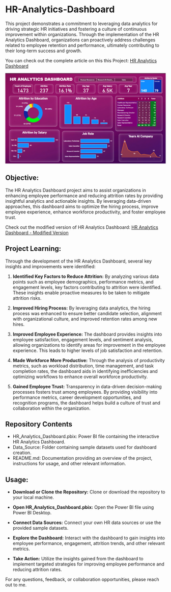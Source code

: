 # HR-Analytics-Dashboard
This project demonstrates a commitment to leveraging data analytics for driving strategic HR initiatives and fostering a culture of continuous improvement within organizations. Through the implementation of the HR Analytics Dashboard, organizations can proactively address challenges related to employee retention and performance, ultimately contributing to their long-term success and growth.

You can check out the complete article on this this Project: [HR Analytics Dashboard](https://nsworldinfo.medium.com/hr-analytics-dashboard-04bea8fc08cd)

![HR Analytics Dashboard](https://github.com/nibeditans/HR-Analytics-Dashboard/blob/main/HR%20Analytics%20Dashboard.png)

## Objective:
The HR Analytics Dashboard project aims to assist organizations in enhancing employee performance and reducing attrition rates by providing insightful analytics and actionable insights. By leveraging data-driven approaches, this dashboard aims to optimize the hiring process, improve employee experience, enhance workforce productivity, and foster employee trust.

Check out the modified version of HR Analytics Dashboard: [HR Analytics Dashboard - Modified Version](https://github.com/nibeditans/Improved-Version-HR-Analytics-Dashboard)

## Project Learning:
Through the development of the HR Analytics Dashboard, several key insights and improvements were identified:

1. **Identified Key Factors to Reduce Attrition:** By analyzing various data points such as employee demographics, performance metrics, and engagement levels, key factors contributing to attrition were identified. These insights enable proactive measures to be taken to mitigate attrition risks.

2. **Improved Hiring Process:** By leveraging data analytics, the hiring process was enhanced to ensure better candidate selection, alignment with organizational culture, and improved retention rates among new hires.
3. **Improved Employee Experience:** The dashboard provides insights into employee satisfaction, engagement levels, and sentiment analysis, allowing organizations to identify areas for improvement in the employee experience. This leads to higher levels of job satisfaction and retention.

4. **Made Workforce More Productive:** Through the analysis of productivity metrics, such as workload distribution, time management, and task completion rates, the dashboard aids in identifying inefficiencies and optimizing workflows to enhance overall workforce productivity.

5. **Gained Employee Trust:** Transparency in data-driven decision-making processes fosters trust among employees. By providing visibility into performance metrics, career development opportunities, and recognition programs, the dashboard helps build a culture of trust and collaboration within the organization.

## Repository Contents
- HR_Analytics_Dashboard.pbix: Power BI file containing the interactive HR Analytics Dashboard.
- Data_Source: Folder containing sample datasets used for dashboard creation.
- README.md: Documentation providing an overview of the project, instructions for usage, and other relevant information.

## Usage:
- **Download or Clone the Repository:**
Clone or download the repository to your local machine.

- **Open HR_Analytics_Dashboard.pbix:**
Open the Power BI file using Power BI Desktop.

- **Connect Data Sources:**
Connect your own HR data sources or use the provided sample datasets.

- **Explore the Dashboard:**
Interact with the dashboard to gain insights into employee performance, engagement, attrition trends, and other relevant metrics.

- **Take Action:**
Utilize the insights gained from the dashboard to implement targeted strategies for improving employee performance and reducing attrition rates.


For any questions, feedback, or collaboration opportunities, please reach out to me.
